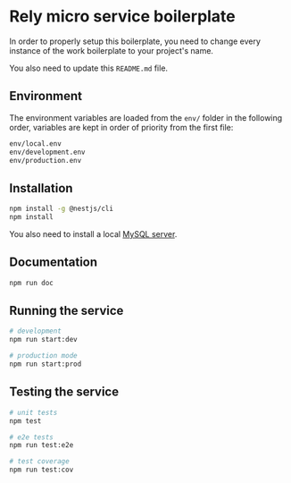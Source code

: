 Rely micro service boilerplate
==============================
In order to properly setup this boilerplate, you need to change every instance
of the work boilerplate to your project's name.

You also need to update this `README.md` file.

Environment
-----------
The environment variables are loaded from the `env/` folder in the following
order, variables are kept in order of priority from the first file:

```bash
env/local.env
env/development.env
env/production.env
```

Installation
------------
```bash
npm install -g @nestjs/cli
npm install
```

You also need to install a local [MySQL server](https://dev.mysql.com/downloads/mysql/).

Documentation
-------------
```bash
npm run doc
```

Running the service
-------------------
```bash
# development
npm run start:dev

# production mode
npm run start:prod
```

Testing the service
-------------------
```bash
# unit tests
npm test

# e2e tests
npm run test:e2e

# test coverage
npm run test:cov
```
